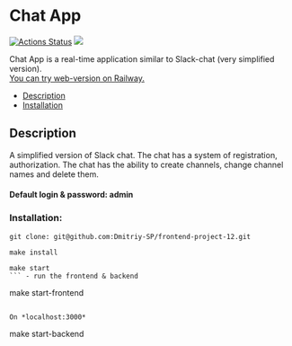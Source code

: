# Chat App

[![Actions Status](https://github.com/Dmitriy-SP/frontend-project-12/workflows/hexlet-check/badge.svg)](https://github.com/Dmitriy-SP/frontend-project-12/actions)
<a href="https://codeclimate.com/github/Dmitriy-SP/frontend-project-12/maintainability"><img src="https://api.codeclimate.com/v1/badges/6eb388f97a565f0897df/maintainability" /></a>

Chat App is a real-time application similar to Slack-chat (very simplified version).<br>
<a href="https://frontend-project-12-production-1bc9.up.railway.app/">You can try web-version on Railway.</a>

- [Description](#Description)
- [Installation](#Installation)

## Description

A simplified version of Slack chat. The chat has a system of registration, authorization.
The chat has the ability to create channels, change channel names and delete them.

#### Default login & password: admin

### Installation:

```
git clone: git@github.com:Dmitriy-SP/frontend-project-12.git
```
```
make install
```
```
make start
``` - run the frontend & backend
```
make start-frontend
``` - run only frontend

On *localhost:3000*

```
make start-backend
``` - run only backend